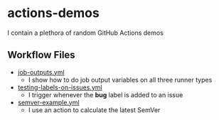 # actions-demos
I contain a plethora of random GitHub Actions demos

## Workflow Files

- [job-outputs.yml](actions-demos/.github/workflows/job-outputs.yml)
  - I show how to do job output variables on all three runner types
- [testing-labels-on-issues.yml](actions-demos/.github/workflows/testing-labels-on-issues.yml)
  - I trigger whenever the **bug** label is added to an issue
- [semver-example.yml](actions-demos/.github/workflows/semver-example.yml)
  - I use an action to calculate the latest SemVer
